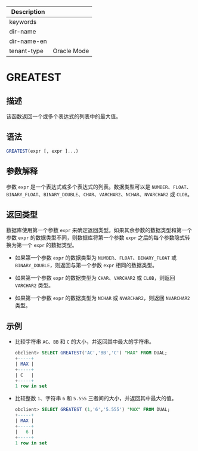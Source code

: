 | Description   |                 |
|---------------|-----------------|
| keywords      |                 |
| dir-name      |                 |
| dir-name-en   |                 |
| tenant-type   | Oracle Mode     |

# GREATEST

## 描述

该函数返回一个或多个表达式的列表中的最大值。

## 语法

```sql
GREATEST(expr [, expr ]...)
```

## 参数解释

参数 `expr` 是一个表达式或多个表达式的列表。数据类型可以是 `NUMBER`、`FLOAT`、`BINARY_FLOAT`、`BINARY_DOUBLE`、`CHAR`、`VARCHAR2`、`NCHAR`、`NVARCHAR2` 或 `CLOB`。

## 返回类型

数据库使用第一个参数 `expr` 来确定返回类型。如果其余参数的数据类型和第一个参数 `expr` 的数据类型不同，则数据库将第一个参数 `expr` 之后的每个参数隐式转换为第一个 `expr` 的数据类型。

* 如果第一个参数 `expr` 的数据类型为 `NUMBER`、`FLOAT`、`BINARY_FLOAT` 或 `BINARY_DOUBLE`，则返回与第一个参数 `expr` 相同的数据类型。

* 如果第一个参数 `expr` 的数据类型为 `CHAR`、`VARCHAR2` 或 `CLOB`，则返回 `VARCHAR2` 类型。

* 如果第一个参数 `expr` 的数据类型为 `NCHAR` 或 `NVARCHAR2`，则返回 `NVARCHAR2` 类型。

## 示例

* 比较字符串 `AC`、`BB` 和 `C` 的大小，并返回其中最大的字符串。

  ```sql
  obclient> SELECT GREATEST('AC','BB','C') "MAX" FROM DUAL;
  +-----+
  | MAX |
  +-----+
  | C   |
  +-----+
  1 row in set
  ```

* 比较整数 `1`、字符串 `6` 和 `5.555` 三者间的大小，并返回其中最大的值。

  ```sql
  obclient> SELECT GREATEST (1,'6','5.555') "MAX" FROM DUAL;
  +-----+
  | MAX |
  +-----+
  |   6 |
  +-----+
  1 row in set
  ```
